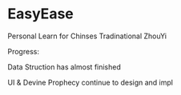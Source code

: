 # EasyEase

Personal Learn for Chinses Tradinational ZhouYi

Progress:

Data Struction has almost finished

UI & Devine Prophecy continue to design and impl

